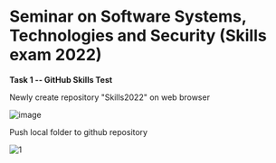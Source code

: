 # Seminar on Software Systems, Technologies and Security (Skills exam 2022)
**Task 1 -- GitHub Skills Test**

Newly create repository "Skills2022" on web browser

![image](https://user-images.githubusercontent.com/46795818/192131341-da37627e-4a90-4188-917a-a050b00f04f5.png)

Push local folder to github repository

![1](https://user-images.githubusercontent.com/46795818/192131488-949641b0-5c4b-4a97-ad56-810066e2da38.png)
